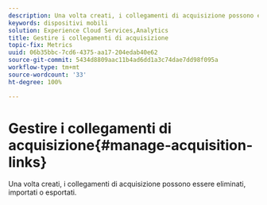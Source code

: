 ```yaml
---
description: Una volta creati, i collegamenti di acquisizione possono essere eliminati, importati o esportati.
keywords: dispositivi mobili
solution: Experience Cloud Services,Analytics
title: Gestire i collegamenti di acquisizione
topic-fix: Metrics
uuid: 06b35bbc-7cd6-4375-aa17-204edab40e62
source-git-commit: 5434d8809aac11b4ad6dd1a3c74dae7dd98f095a
workflow-type: tm+mt
source-wordcount: '33'
ht-degree: 100%

---
```



# Gestire i collegamenti di acquisizione{#manage-acquisition-links}

Una volta creati, i collegamenti di acquisizione possono essere eliminati, importati o esportati.

